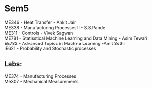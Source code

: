 # Sem5
ME346 - Heat Transfer - Ankit Jain </br>
ME338 - Manufacturing Processes II - S.S.Pande </br>
ME311 - Controls - Vivek Sagwan </br>
ME781 - Statisstical Machine Learning and Data Mining - Asim Tewari  </br>
EE782 - Advanced Topics in Machine Learning -Amit Sethi   </br>
IE621 - Probability and Stochastic processes </br>

## Labs:  
ME374 - Manufacturing Processes  </br>
Me307 - Mechanical Measurements   </br>


